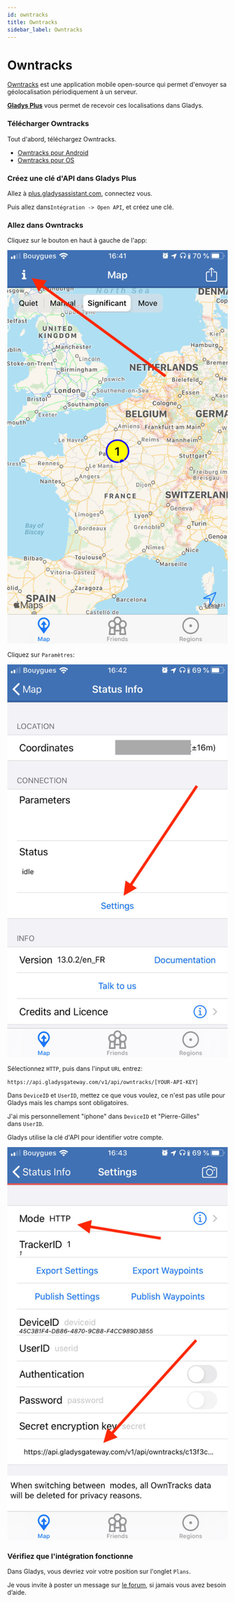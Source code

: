 ```yaml
---
id: owntracks
title: Owntracks
sidebar_label: Owntracks
---
```


# Owntracks

[Owntracks](https://owntracks.org/) est une application mobile open-source qui permet d'envoyer sa géolocalisation périodiquement à un serveur.

**[Gladys Plus](https://gladysassistant.com/fr/plus/)** vous permet de recevoir ces localisations dans Gladys.

### Télécharger Owntracks[](https://gladysassistant.com/fr/docs/integrations/owntracks/#t%C3%A9l%C3%A9charger-owntracks)

Tout d'abord, téléchargez Owntracks.

- [Owntracks pour Android](https://play.google.com/store/apps/details?id=org.owntracks.android&hl=fr&gl=US)
- [Owntracks pour OS](https://apps.apple.com/fr/app/owntracks/id692424691)

### Créez une clé d'API dans Gladys Plus[](https://gladysassistant.com/fr/docs/integrations/owntracks/#cr%C3%A9ez-une-cl%C3%A9-dapi-dans-gladys-plus)

Allez à [plus.gladysassistant.com](https://plus.gladysassistant.com/), connectez vous.

Puis allez dans`Intégration -> Open API`, et créez une clé.

### Allez dans Owntracks[](https://gladysassistant.com/fr/docs/integrations/owntracks/#allez-dans-owntracks)

Cliquez sur le bouton en haut à gauche de l'app:

![owntracks_carte](../../../../../static/img/docs/fr/configuration/gateway/open-api-owntracks-0.jpg)

Cliquez sur `Paramètres`:

![owntracks_statuts_info](../../../../../static/img/docs/fr/configuration/gateway/open-api-owntracks-1.jpg)

Sélectionnez `HTTP`, puis dans l'input `URL` entrez:

```
https://api.gladysgateway.com/v1/api/owntracks/[YOUR-API-KEY]

```

Dans `DeviceID` et `UserID`, mettez ce que vous voulez, ce n'est pas utile pour Gladys mais les champs sont obligatoires.

J'ai mis personnellement "iphone" dans `DeviceID` et "Pierre-Gilles" dans `UserID`.

Gladys utilise la clé d'API pour identifier votre compte.

![owntracks_settings](../../../../../static/img/docs/fr/configuration/gateway/open-api-owntracks-2.jpg)

### Vérifiez que l'intégration fonctionne[](https://gladysassistant.com/fr/docs/integrations/owntracks/#v%C3%A9rifiez-que-lint%C3%A9gration-fonctionne)

Dans Gladys, vous devriez voir votre position sur l'onglet `Plans`.

Je vous invite à poster un message sur [le forum](https://community.gladysassistant.com/), si jamais vous avez besoin d’aide.